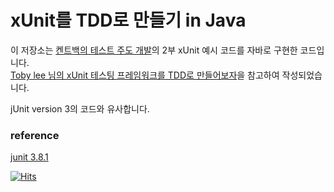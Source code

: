 # xUnit를 TDD로 만들기 in Java

이 저장소는 [켄트백의 테스트 주도 개발](http://www.kyobobook.co.kr/product/detailViewKor.laf?mallGb=KOR&ejkGb=KOR&barcode=9788966261024)의 2부 xUnit 예시 코드를 자바로 구현한 코드입니다.  
[Toby lee 님의 xUnit 테스팅 프레임워크를 TDD로 만들어보자](https://youtu.be/tdKFZcZSJmg)을 참고하여 작성되었습니다.  

jUnit version 3의 코드와 유사합니다.  



### reference
[junit 3.8.1](http://junit.sourceforge.net/junit3.8.1/)


[![Hits](https://hits.seeyoufarm.com/api/count/incr/badge.svg?url=https%3A%2F%2Fgithub.com%2Fku-kim%2FxUnitTDD&count_bg=%2379C83D&title_bg=%23555555&icon=&icon_color=%23E7E7E7&title=hits&edge_flat=false)](https://hits.seeyoufarm.com)
